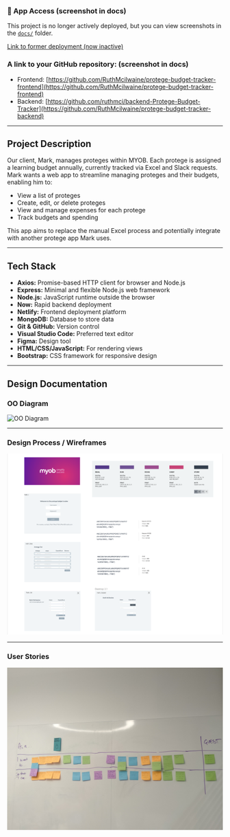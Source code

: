 ### 📱 App Access (screenshot in docs)
This project is no longer actively deployed, but you can view screenshots in the [`docs/`](./docs) folder.

[Link to former deployment (now inactive)](https://proteges-budget-tracker.netlify.com)


### A link to your GitHub repository: (screenshot in docs)

- Frontend: [https://github.com/RuthMcilwaine/protege-budget-tracker-frontend](https://github.com/RuthMcilwaine/protege-budget-tracker-frontend)
- Backend: [https://github.com/ruthmci/backend-Protege-Budget-Tracker](https://github.com/RuthMcilwaine/protege-budget-tracker-backend)  

---

## Project Description

Our client, Mark, manages proteges within MYOB. Each protege is assigned a learning budget annually, currently tracked via Excel and Slack requests. Mark wants a web app to streamline managing proteges and their budgets, enabling him to:

- View a list of proteges  
- Create, edit, or delete proteges  
- View and manage expenses for each protege  
- Track budgets and spending  

This app aims to replace the manual Excel process and potentially integrate with another protege app Mark uses.

---

## Tech Stack

- **Axios:** Promise-based HTTP client for browser and Node.js  
- **Express:** Minimal and flexible Node.js web framework  
- **Node.js:** JavaScript runtime outside the browser  
- **Now:** Rapid backend deployment  
- **Netlify:** Frontend deployment platform  
- **MongoDB:** Database to store data  
- **Git & GitHub:** Version control  
- **Visual Studio Code:** Preferred text editor  
- **Figma:** Design tool  
- **HTML/CSS/JavaScript:** For rendering views  
- **Bootstrap:** CSS framework for responsive design  

---

## Design Documentation

### OO Diagram

![OO Diagram](https://user-images.githubusercontent.com/31295147/61612469-03351280-aca2-11e9-9a5f-7d8b4abbfb21.png)

---

### Design Process / Wireframes

![Design Concept](https://github.com/RuthMcilwaine/protege-budget-tracker-frontend/blob/master/docs/Design%20Concept.png)

---

### User Stories

![User Stories](https://github.com/RuthMcilwaine/protege-budget-tracker-frontend/blob/master/docs/User%20Stories.jpg)
